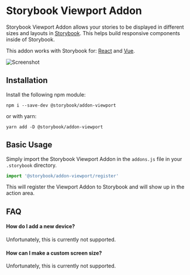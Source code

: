 # Storybook Viewport Addon

Storybook Viewport Addon allows your stories to be displayed in different sizes and layouts in [Storybook](https://storybookjs.org).  This helps build responsive components inside of Storybook.

This addon works with Storybook for: [React](https://github.com/storybooks/storybook/tree/master/app/react) and [Vue](https://github.com/storybooks/storybook/tree/master/app/vue).

![Screenshot](https://github.com/storybooks/storybook/blob/master/docs/viewport.png)

## Installation

Install the following npm module:

    npm i --save-dev @storybook/addon-viewport

or with yarn:

    yarn add -D @storybook/addon-viewport

## Basic Usage

Simply import the Storybook Viewport Addon in the `addons.js` file in your `.storybook` directory.

```js
import '@storybook/addon-viewport/register'
```

This will register the Viewport Addon to Storybook and will show up in the action area.

## FAQ

#### How do I add a new device?

Unfortunately, this is currently not supported.

#### How can I make a custom screen size?

Unfortunately, this is currently not supported.
